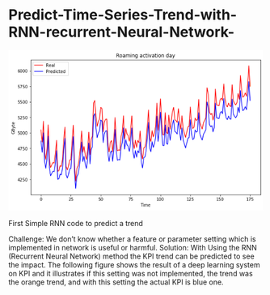 # Predict-Time-Series-Trend-with-RNN-recurrent-Neural-Network-

![prediction](https://github.com/m-r-tanha/Predict-Time-Series-Trend-with-RNN-recurrent-Neural-Network-/blob/master/RNN%20for%20500%20epoch.png)

First Simple RNN code to predict a trend


Challenge: We don’t know whether a feature or parameter setting which is implemented in network is useful or harmful.
Solution: With Using the RNN (Recurrent Neural Network)  method the KPI trend can be predicted to see the impact.
The following figure shows the result of a deep learning system on KPI and it illustrates if this setting was not implemented, the trend was the orange trend, and with this setting the actual KPI is blue one.

